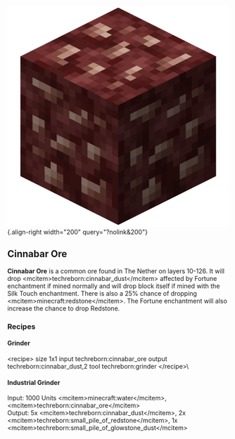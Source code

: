 ![Cinnabar ore](/media/mods/techreborn/cinnabar_ore.png){.align-right width="200" query="?nolink&200"}

## Cinnabar Ore

**Cinnabar Ore** is a common ore found in The Nether on layers 10-126. It will drop \<mcitem\>techreborn:cinnabar_dust\</mcitem\> affected by Fortune enchantment if mined normally and will drop block itself if mined with the Silk Touch enchantment. There is also a 25% chance of dropping \<mcitem\>minecraft:redstone\</mcitem\>. The Fortune enchantment will also increase the chance to drop Redstone.

### Recipes

#### Grinder

\<recipe\> size 1x1 input techreborn:cinnabar_ore output techreborn:cinnabar_dust,2 tool techreborn:grinder \</recipe\>\

#### Industrial Grinder

Input: 1000 Units \<mcitem\>minecraft:water\</mcitem\>, \<mcitem\>techreborn:cinnabar_ore\</mcitem\>\
Output: 5x \<mcitem\>techreborn:cinnabar_dust\</mcitem\>, 2x \<mcitem\>techreborn:small_pile_of_redstone\</mcitem\>, 1x \<mcitem\>techreborn:small_pile_of_glowstone_dust\</mcitem\>
